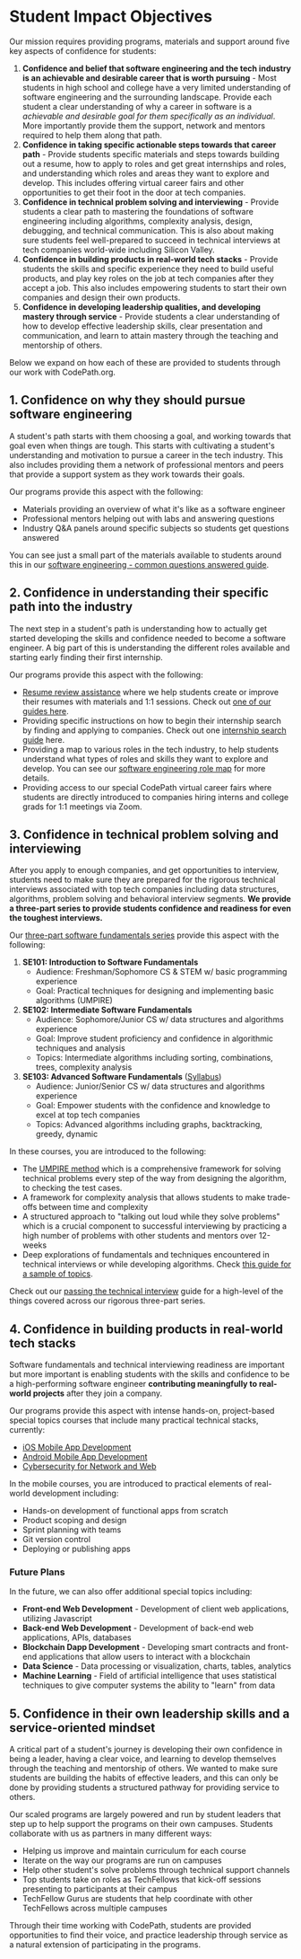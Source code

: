 # Student Impact Objectives

Our mission requires providing programs, materials and support around five key aspects of confidence for students:

1. **Confidence and belief that software engineering and the tech industry is an achievable and desirable career that is worth pursuing** - Most students in high school and college have a very limited understanding of software engineering and the surrounding landscape. Provide each student a clear understanding of why a career in software is a _achievable and desirable goal for them specifically as an individual_. More importantly provide them the support, network and mentors required to help them along that path.
2. **Confidence in taking specific actionable steps towards that career path** - Provide students specific materials and steps towards building out a resume, how to apply to roles and get great internships and roles, and understanding which roles and areas they want to explore and develop. This includes offering virtual career fairs and other opportunities to get their foot in the door at tech companies.
3. **Confidence in technical problem solving and interviewing** - Provide students a clear path to mastering the foundations of software engineering including algorithms, complexity analysis, design, debugging, and technical communication. This is also about making sure students feel well-prepared to succeed in technical interviews at tech companies world-wide including Silicon Valley.
4. **Confidence in building products in real-world tech stacks** - Provide students the skills and specific experience they need to build useful products, and play key roles on the job at tech companies after they accept a job. This also includes empowering students to start their own companies and design their own products.
5. **Confidence in developing leadership qualities, and developing mastery through service** - Provide students a clear understanding of how to develop effective leadership skills, clear presentation and communication, and learn to attain mastery through the teaching and mentorship of others.

Below we expand on how each of these are provided to students through our work with CodePath.org.

## 1. Confidence on why they should pursue software engineering

A student's path starts with them choosing a goal, and working towards that goal even when things are tough. This starts with cultivating a student's understanding and motivation to pursue a career in the tech industry. This also includes providing them a network of professional mentors and peers that provide a support system as they work towards their goals.

Our programs provide this aspect with the following:

* Materials providing an overview of what it's like as a software engineer
* Professional mentors helping out with labs and answering questions
* Industry Q&A panels around specific subjects so students get questions answered

You can see just a small part of the materials available to students around this in our [software engineering - common questions answered guide](https://books.codepath.org/student-handbook/software-engineering/your-questions-answered).

## 2. Confidence in understanding their specific path into the industry

The next step in a student's path is understanding how to actually get started developing the skills and confidence needed to become a software engineer. A big part of this is understanding the different roles available and starting early finding their first internship.

Our programs provide this aspect with the following:

* [Resume review assistance](https://goo.gl/forms/Oj3JGSUbizQwhxuH2) where we help students create or improve their resumes with materials and 1:1 sessions. Check out [one of our guides here](https://tinyurl.com/codepathresumeguide).
* Providing specific instructions on how to begin their internship search by finding and applying to companies. Check out one [internship search guide](https://tinyurl.com/codepathinterviewguide) here.
* Providing a map to various roles in the tech industry, to help students understand what types of roles and skills they want to explore and develop. You can see our [software engineering role map](https://books.codepath.org/student-handbook/software-engineering/software-career-tracks) for more details.
* Providing access to our special CodePath virtual career fairs where students are directly introduced to companies hiring interns and college grads for 1:1 meetings via Zoom.

## 3. Confidence in technical problem solving and interviewing

After you apply to enough companies, and get opportunities to interview, students need to make sure they are prepared for the rigorous technical interviews associated with top tech companies including data structures, algorithms, problem solving and behavioral interview segments. **We provide a three-part series to provide students confidence and readiness for even the toughest interviews.**

Our [three-part software fundamentals series](appendix/software-fundamentals-series.md) provide this aspect with the following:

1. **SE101: Introduction to Software Fundamentals**
   * Audience: Freshman/Sophomore CS & STEM w/ basic programming experience
   * Goal: Practical techniques for designing and implementing basic algorithms \(UMPIRE\)
2. **SE102: Intermediate Software Fundamentals**
   * Audience: Sophomore/Junior CS w/ data structures and algorithms experience
   * Goal: Improve student proficiency and confidence in algorithmic techniques and analysis
   * Topics: Intermediate algorithms including sorting, combinations, trees,  complexity analysis
3. **SE103: Advanced Software Fundamentals** \([Syllabus](https://courses.codepath.com/snippets/advanced_software_eng/policies)\)
   * Audience: Junior/Senior CS  w/ data structures and algorithms experience
   * Goal: Empower students with the confidence and knowledge to excel at top tech companies
   * Topics: Advanced algorithms including graphs, backtracking, greedy, dynamic

In these courses, you are introduced to the following:

* The [UMPIRE method](https://guides.codepath.com/compsci/UMPIRE-Interview-Strategy) which is a comprehensive framework for solving technical problems every step of the way from designing the algorithm, to checking the test cases.
* A framework for complexity analysis that allows students to make trade-offs between time and complexity
* A structured approach to "talking out loud while they solve problems" which is a crucial component to successful interviewing by practicing a high number of problems with other students and mentors over 12-weeks
* Deep explorations of fundamentals and techniques encountered in technical interviews or while developing algorithms. Check [this guide for a sample of topics](https://guides.codepath.com/compsci).

Check out our [passing the technical interview](https://tinyurl.com/codepathinterviewguide) guide for a high-level of the things covered across our rigorous three-part series.

## 4. Confidence in building products in real-world tech stacks

Software fundamentals and technical interviewing readiness are important but more important is enabling students with the skills and confidence to be a high-performing software engineer **contributing meaningfully to real-world projects** after they join a company.

Our programs provide this aspect with intense hands-on, project-based special topics courses that include many practical technical stacks, currently:

* [iOS Mobile App Development](https://courses.codepath.com/snippets/ios_university/policies)
* [Android Mobile App Development](https://courses.codepath.com/snippets/android_university/policies)
* [Cybersecurity for Network and Web](https://courses.codepath.com/snippets/cybersecurity_university/course_overview)

In the mobile courses, you are introduced to practical elements of real-world development including:

* Hands-on development of functional apps from scratch
* Product scoping and design
* Sprint planning with teams
* Git version control 
* Deploying or publishing apps

### Future Plans

In the future, we can also offer additional special topics including:

* **Front-end Web Development** - Development of client web applications, utilizing Javascript
* **Back-end Web Development** - Development of back-end web applications, APIs, databases
* **Blockchain Dapp Development** - Developing smart contracts and front-end applications that allow users to interact with a blockchain
* **Data Science** - Data processing or visualization, charts, tables, analytics
* **Machine Learning** - Field of artificial intelligence that uses statistical techniques to give computer systems the ability to "learn" from data

## 5. Confidence in their own leadership skills and a service-oriented mindset

A critical part of a student's journey is developing their own confidence in being a leader, having a clear voice, and learning to develop themselves through the teaching and mentorship of others. We wanted to make sure students are building the habits of effective leaders, and this can only be done by providing students a structured pathway for providing service to others.

Our scaled programs are largely powered and run by student leaders that step up to help support the programs on their own campuses. Students collaborate with us as partners in many different ways:

* Helping us improve and maintain curriculum for each course
* Iterate on the way our programs are run on campuses 
* Help other student's solve problems through technical support channels
* Top students take on roles as TechFellows that kick-off sessions presenting to participants at their campus
* TechFellow Gurus are students that help coordinate with other TechFellows across multiple campuses

Through their time working with CodePath, students are provided opportunities to find their voice, and practice leadership through service as a natural extension of participating in the programs.

